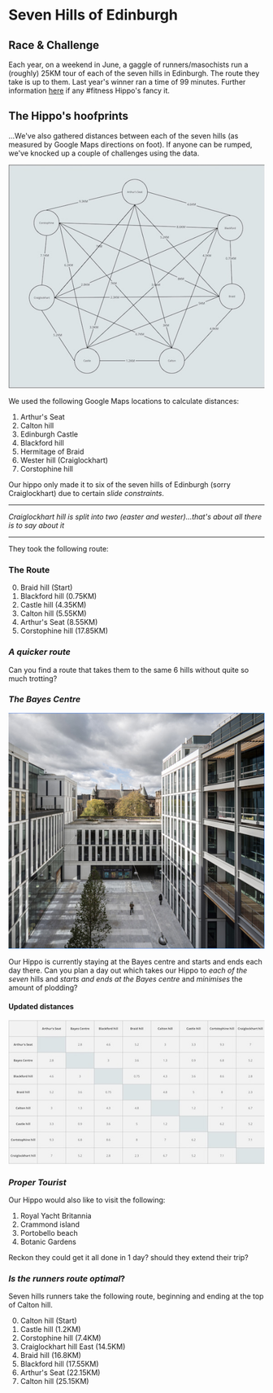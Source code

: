 # Seven Hills of Edinburgh

## Race & Challenge

Each year, on a weekend in June, a gaggle of runners/masochists run a (roughly) 25KM tour of each of the seven hills in Edinburgh.
The route they take is up to them. Last year's winner ran a time of 99 minutes.
Further information [here](https://www.seven-hills.org.uk/) if any #fitness Hippo's fancy it.

## The Hippo's hoofprints

...We've also gathered distances between each of the seven hills (as measured by Google Maps directions on foot).
If anyone can be rumped, we've knocked up a couple of challenges using the data.

![graph showing distances between each of the seven hills](./graph.jpg)

We used the following Google Maps locations to calculate distances:

1. Arthur's Seat
2. Calton hill
3. Edinburgh Castle
4. Blackford hill
5. Hermitage of Braid
6. Wester hill (Craiglockhart)
7. Corstophine hill

Our hippo only made it to six of the seven hills of Edinburgh (sorry Craiglockhart) due to certain _slide constraints_.

---

_Craiglockhart hill is split into two (easter and wester)...that's about all there is to say about it_

---

They took the following route:

### The Route

0. Braid  hill (Start)
1. Blackford hill (0.75KM)
2. Castle hill (4.35KM)
3. Calton hill (5.55KM)
4. Arthur's Seat (8.55KM)
5. Corstophine hill (17.85KM)

### _A quicker route_

Can you find a route that takes them to the same 6 hills without quite so much trotting?

### _The Bayes Centre_

![The bayes centre where our Hippo is based](./bayes.png)

Our Hippo is currently staying at the Bayes centre and starts and ends each day there.
Can you plan a day out which takes our Hippo
to _each of the seven_ hills
and _starts and ends at the Bayes centre_
and _minimises_ the amount of plodding?

#### Updated distances

![table showing distances between each of the seven hills and the bayes centre](./table.jpg)

### _Proper Tourist_

Our Hippo would also like to visit the following:

1. Royal Yacht Britannia
2. Crammond island
3. Portobello beach
4. Botanic Gardens

Reckon they could get it all done in 1 day?
should they extend their trip?

### _Is the runners route optimal_?

Seven hills runners take the following route, beginning and ending at the top of Calton hill.

0. Calton hill (Start)
1. Castle hill (1.2KM)
2. Corstophine hill (7.4KM)
3. Craiglockhart hill East (14.5KM)
4. Braid hill (16.8KM)
5. Blackford hill (17.55KM)
6. Arthur's Seat (22.15KM)
7. Calton hill (25.15KM)
